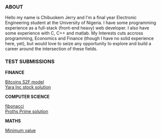 ### ABOUT
Hello my name is Chibuokem Jerry and I'm a final year Electronic Engineering student at the University of Nigeria. I have some programming experience as a full-stack (front-end heavy) web developer. I also have some experience with C, C++ and matlab. My Interests cuts accross programming, Economics and Finance (though I have no solid experience here, yet), but would love to seize any opportunity to explore and build a career around the intersection of these fields.

### TEST SUBMISSIONS

**FINANCE**<br />

<a href="https://github.com/jerrybuks/Test/edit/master/BITCOIN’S STOCK-FLOW-MODEL.pdf" target="_blank" rel="noopener noreferrer">Bitcoins S2F model</a><br>
<a href="https://github.com/jerrybuks/Test/edit/master/Finance-Calculation.pdf" target="_blank" rel="noopener noreferrer">Yara Inc stock solution</a>

**COMPUTER SCIENCE**<br /> 

<a href="https://github.com/jerrybuks/Test/edit/master/why-not-recurssion.pdf" target="_blank" rel="noopener noreferrer">fibonacci</a><br>
<a href="https://github.com/jerrybuks/Test/edit/master/ProthsPrime.cpp" target="_blank" rel="noopener noreferrer">Proths Prime solution</a>

**MATHS**<br /> 

<a href="https://github.com/jerrybuks/Test/edit/master/Maths-Calculation.pdf" target="_blank" rel="noopener noreferrer">Minimum value</a><br>
